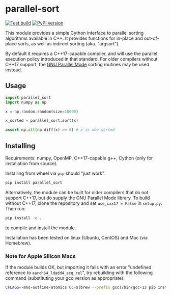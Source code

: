 # parallel-sort

[![Test build](https://github.com/calvin-sykes/cython_parallel_sort/actions/workflows/python-package.yml/badge.svg)](https://github.com/calvin-sykes/cython_parallel_sort/actions/workflows/python-package.yml) [![PyPI version](https://badge.fury.io/py/parallel-sort.svg)](https://badge.fury.io/py/parallel-sort)

This module provides a simple Cython interface to parallel sorting algorithms available in C++. It provides functions for in-place and out-of-place sorts, as well as indirect sorting (aka. "argsort").

By default it requires a C++17-capable compiler, and will use the parallel execution policy introduced in that standard. For older compilers without C++17 support, the [GNU Parallel Mode](https://gcc.gnu.org/onlinedocs/libstdc++/manual/parallel_mode.html) sorting routines may be used instead.

## Usage

````python
import parallel_sort
import numpy as np

x = np.random.random(size=10000)

x_sorted = parallel_sort.sort(x)

assert np.all(np.diff(x) >= 0) # x is now sorted
````

## Installing

Requirements: numpy, OpenMP, C++17-capable g++, Cython (only for installation from source).

Installing from wheel via `pip` should "just work":

````bash
pip install parallel_sort
````

Alternatively, the module can be built for older compilers that do not support C++17, but do supply the GNU Parallel Mode library. To build without C++17, clone the repository and set `use_cxx17 = False` in `setup.py`. Then run:

````bash
pip install -e .
````

to compile and install the module.

Installation has been tested on linux (Ubuntu, CentOS) and Mac (via Homebrew).

### Note for Apple Silicon Macs

If the module builds OK, but importing it fails with an error "undefined reference to `aarch64_ldadd4_acq_rel`", try rebuilding with the following command (substituting your gcc version as appropriate):

````bash
CFLAGS=-mno-outline-atomics CC=$(brew --prefix gcc)/bin/gcc-13 pip install --no-cache-dir -e .
````